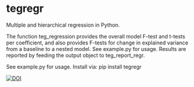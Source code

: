# tegregr
Multiple and hierarchical regression in Python.

The function teg_regression provides the overall model F-test and t-tests per coefficient, and also provides F-tests for change in explained variance from a baseline to a nested model. See example.py for usage. Results are reported by feeding the output object to teg_report_regr.

See example.py for usage. Install via: pip install tegregr

[![DOI](https://zenodo.org/badge/263424326.svg)](https://zenodo.org/badge/latestdoi/263424326)

